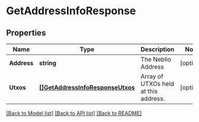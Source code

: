 # GetAddressInfoResponse

## Properties
Name | Type | Description | Notes
------------ | ------------- | ------------- | -------------
**Address** | **string** | The Neblio Address | [optional] 
**Utxos** | [**[]GetAddressInfoResponseUtxos**](getAddressInfoResponse_utxos.md) | Array of UTXOs held at this address. | [optional] 

[[Back to Model list]](../README.md#documentation-for-models) [[Back to API list]](../README.md#documentation-for-api-endpoints) [[Back to README]](../README.md)


